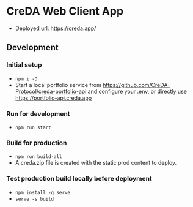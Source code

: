 # CreDA Web Client App

- Deployed url: https://creda.app/

## Development

### Initial setup

- `npm i -D`
- Start a local portfolio service from https://github.com/CreDA-Protocol/creda-portfolio-api and configure your .env, or directly use https://portfolio-api.creda.app

### Run for development

- `npm run start`

### Build for production

- `npm run build-all`
- A creda.zip file is created with the static prod content to deploy.

### Test production build locally before deployment

- `npm install -g serve`
- `serve -s build`
